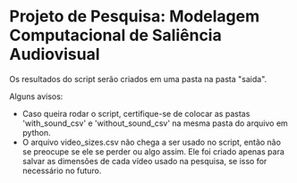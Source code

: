 # Projeto de Pesquisa: Modelagem Computacional de Saliência Audiovisual

Os resultados do script serão criados em uma pasta na pasta "saida".

Alguns avisos:

- Caso queira rodar o script,
  certifique-se de colocar as pastas 'with_sound_csv' e 'without_sound_csv' na mesma pasta do arquivo em python.
- O arquivo video_sizes.csv não chega a ser usado no script, então não se preocupe se ele se perder ou algo assim.
  Ele foi criado apenas para salvar as dimensões de cada vídeo usado na pesquisa, se isso for necessário no futuro.